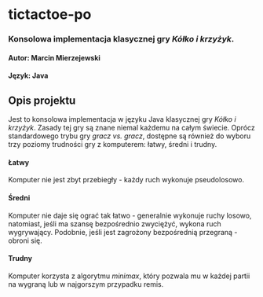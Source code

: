 # tictactoe-po

### Konsolowa implementacja klasycznej gry *Kółko i krzyżyk*.

#### Autor: Marcin Mierzejewski
#### Język: Java

## Opis projektu

Jest to konsolowa implementacja w języku Java klasycznej gry *Kółko i krzyżyk*. Zasady tej gry są znane niemal każdemu na całym świecie. Oprócz standardowego trybu gry *gracz vs. gracz*, dostępne są również do wyboru trzy poziomy trudności gry z komputerem: łatwy, średni i trudny.

#### Łatwy

Komputer nie jest zbyt przebiegły - każdy ruch wykonuje pseudolosowo.

#### Średni

Komputer nie daje się ograć tak łatwo - generalnie wykonuje ruchy losowo, natomiast, jeśli ma szansę bezpośrednio zwyciężyć, wykona ruch wygrywający. Podobnie, jeśli jest zagrożony bezpośrednią przegraną - obroni się.

#### Trudny

Komputer korzysta z algorytmu *minimax*, który pozwala mu w każdej partii na wygraną lub w najgorszym przypadku remis.
